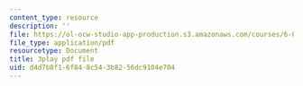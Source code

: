```yaml
---
content_type: resource
description: ''
file: https://ol-ocw-studio-app-production.s3.amazonaws.com/courses/6-004-computation-structures-spring-2017/d4d7b8f16f848c543b8256dc9104e704_JSm74ghAvJc.pdf
file_type: application/pdf
resourcetype: Document
title: 3play pdf file
uid: d4d7b8f1-6f84-8c54-3b82-56dc9104e704
---
```

